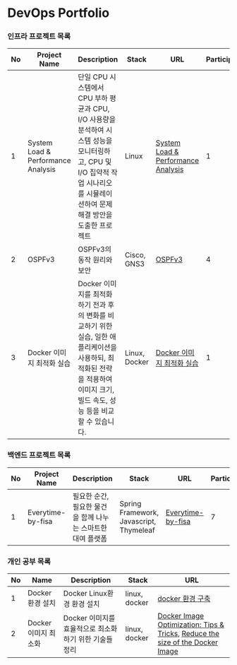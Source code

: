 # DevOps Portfolio 

### 인프라 프로젝트 목록
| No   | Project Name    | Description                          | Stack              | URL|Participants|
|------|-----------------|--------------------------------------|--------------------|----|------|
| 1    |System Load & Performance Analysis    | 단일 CPU 시스템에서 CPU 부하 평균과 CPU, I/O 사용량을 분석하여 시스템 성능을 모니터링하고, CPU 및 I/O 집약적 작업 시나리오를 시뮬레이션하여 문제 해결 방안을 도출한 프로젝트      | Linux  |[System Load & Performance Analysis](https://github.com/seungji2001/WooriFISA/blob/e39cbfc9400a62bc2bea8877fc5e278a4b9e465d/%EC%8B%9C%EC%8A%A4%ED%85%9C%20%EB%B6%80%ED%95%98%20%EB%B0%8F%20CPU%20%EC%83%81%ED%83%9C%20%EB%AA%A8%EB%8B%88%ED%84%B0%EB%A7%81.md) |1|
| 2 | OSPFv3 | OSPFv3의 동작 원리와 보안 | Cisco, GNS3 | [OSPFv3](https://www.canva.com/design/DAGQT7NObk8/aHSJaPEUMAkt-gZgbtsktQ/edit?utm_content=DAGQT7NObk8&utm_campaign=designshare&utm_medium=link2&utm_source=sharebutton)|4|
| 3|Docker 이미지 최적화 실습  |Docker 이미지를 최적화하기 전과 후의 변화를 비교하기 위한 실습, 일한 애플리케이션을 사용하되, 최적화된 전략을 적용하여 이미지 크기, 빌드 속도, 성능 등을 비교할 수 있습니다. | Linux, Docker | [Docker 이미지 최적화 실습](https://github.com/seungji2001/DevPortfolio/blob/ed5fa6db9defec121828b9b9fd7dddead045dafa/DevOps/Hands-On%20Project%3A%20Reducing%20Docker%20Image%20Size%20for%20Optimal%20Performance.md) |1|
### 백엔드 프로젝트 목록
| No   | Project Name    | Description                          | Stack              | URL|Participants|
|------|-----------------|--------------------------------------|--------------------|----|------|
| 1    |Everytime-by-fisa    |  필요한 순간, 필요한 물건을 함께 나누는 스마트한 대여 플랫폼    | Spring Framework, Javascript, Thymeleaf  |[Everytime-by-fisa](https://github.com/seungji2001/Everytime-by-fisa) |7|

### 개인 공부 목록
| No   | Name    | Description                          | Stack              | URL|
|------|-----------------|--------------------------------------|--------------------|---|
|  1   |  Docker 환경 설치  | Docker Linux환경 환경 설치     | linux, docker  |[docker 환경 구축](https://github.com/seungji2001/DevPortfolio/blob/b054442eea22aa3da34c309eec2f820b6b7b1860/DevOps/Docker.md)|
|2|Docker 이미지 최소화| Docker 이미지를 효율적으로 최소화 하기 위한 기술들 정리 | linux, docker | [Docker Image Optimization: Tips & Tricks](https://github.com/seungji2001/DevPortfolio/blob/ec947ec5b76772a08a15f2eea7a741a045aff157/Article/Docker%20Image%20Optimization%20Made%20Simple.md), [Reduce the size of the Docker Image](https://github.com/seungji2001/DevPortfolio/blob/fd545732b27c990c96e3a3e3600c5f0a49bc35a9/Article/Minimize%20Docker%20Image%20Size.md)|
